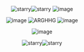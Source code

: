 <div align="center">

![starry](https://github.com/user-attachments/assets/dc1461cf-35b6-45a6-9807-8b710930621f)![starry](https://github.com/user-attachments/assets/dc1461cf-35b6-45a6-9807-8b710930621f)
![image](https://github.com/user-attachments/assets/1dd6fe77-7f97-48c0-8bc1-5d5e995df298)


![image](https://github.com/user-attachments/assets/c42e52da-43b9-4170-ab4d-9a7c3161a42d) ![ARGHHG](https://github.com/user-attachments/assets/7c4104ba-845f-4fc5-8c2e-b6af78feb348) ![image](https://github.com/user-attachments/assets/515d50ca-5145-4df2-9fab-e74308489232)


![image](https://github.com/user-attachments/assets/1dd6fe77-7f97-48c0-8bc1-5d5e995df298)

![starry](https://github.com/user-attachments/assets/dc1461cf-35b6-45a6-9807-8b710930621f)![starry](https://github.com/user-attachments/assets/dc1461cf-35b6-45a6-9807-8b710930621f)
